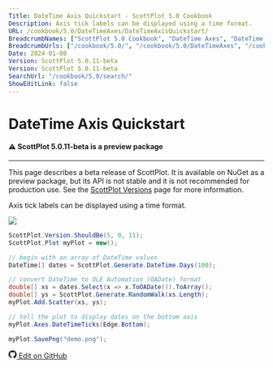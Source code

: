 ```yaml
---
Title: DateTime Axis Quickstart - ScottPlot 5.0 Cookbook
Description: Axis tick labels can be displayed using a time format.
URL: /cookbook/5.0/DateTimeAxes/DateTimeAxisQuickstart/
BreadcrumbNames: ["ScottPlot 5.0 Cookbook", "DateTime Axes", "DateTime Axis Quickstart"]
BreadcrumbUrls: ["/cookbook/5.0/", "/cookbook/5.0/DateTimeAxes", "/cookbook/5.0/DateTimeAxes/DateTimeAxisQuickstart"]
Date: 2024-01-08
Version: ScottPlot 5.0.11-beta
Version: ScottPlot 5.0.11-beta
SearchUrl: "/cookbook/5.0/search/"
ShowEditLink: false
---
```


# DateTime Axis Quickstart



<div class='alert alert-warning' role='alert'><h4 class='alert-heading py-0 my-0'>⚠️ ScottPlot 5.0.11-beta is a preview package</h4><hr /><p class='mb-0'><span class='fw-semibold'>This page describes a beta release of ScottPlot.</span> It is available on NuGet as a preview package, but its API is not stable and it is not recommended for production use. See the <a href='https://scottplot.net/versions/'>ScottPlot Versions</a> page for more information. </p></div>



Axis tick labels can be displayed using a time format.

[![](/cookbook/5.0/images/DateTimeAxisQuickstart.png)](/cookbook/5.0/images/DateTimeAxisQuickstart.png)

```cs
ScottPlot.Version.ShouldBe(5, 0, 11);
ScottPlot.Plot myPlot = new();

// begin with an array of DateTime values
DateTime[] dates = ScottPlot.Generate.DateTime.Days(100);

// convert DateTime to OLE Automation (OADate) format
double[] xs = dates.Select(x => x.ToOADate()).ToArray();
double[] ys = ScottPlot.Generate.RandomWalk(xs.Length);
myPlot.Add.Scatter(xs, ys);

// tell the plot to display dates on the bottom axis
myPlot.Axes.DateTimeTicks(Edge.Bottom);

myPlot.SavePng("demo.png");

```

<a href='https://github.com/ScottPlot/ScottPlot/blob/main/src/ScottPlot5/ScottPlot5%20Cookbook/Recipes/Axis/DateTimeAxes.cs'><svg xmlns="http://www.w3.org/2000/svg" width="16" height="16" fill="currentColor" class="mb-1 bi bi-github" viewBox="0 0 16 16">
  <path d="M8 0C3.58 0 0 3.58 0 8c0 3.54 2.29 6.53 5.47 7.59.4.07.55-.17.55-.38 0-.19-.01-.82-.01-1.49-2.01.37-2.53-.49-2.69-.94-.09-.23-.48-.94-.82-1.13-.28-.15-.68-.52-.01-.53.63-.01 1.08.58 1.23.82.72 1.21 1.87.87 2.33.66.07-.52.28-.87.51-1.07-1.78-.2-3.64-.89-3.64-3.95 0-.87.31-1.59.82-2.15-.08-.2-.36-1.02.08-2.12 0 0 .67-.21 2.2.82.64-.18 1.32-.27 2-.27s1.36.09 2 .27c1.53-1.04 2.2-.82 2.2-.82.44 1.1.16 1.92.08 2.12.51.56.82 1.27.82 2.15 0 3.07-1.87 3.75-3.65 3.95.29.25.54.73.54 1.48 0 1.07-.01 1.93-.01 2.2 0 .21.15.46.55.38A8.01 8.01 0 0 0 16 8c0-4.42-3.58-8-8-8"/>
</svg> Edit on GitHub</a>

